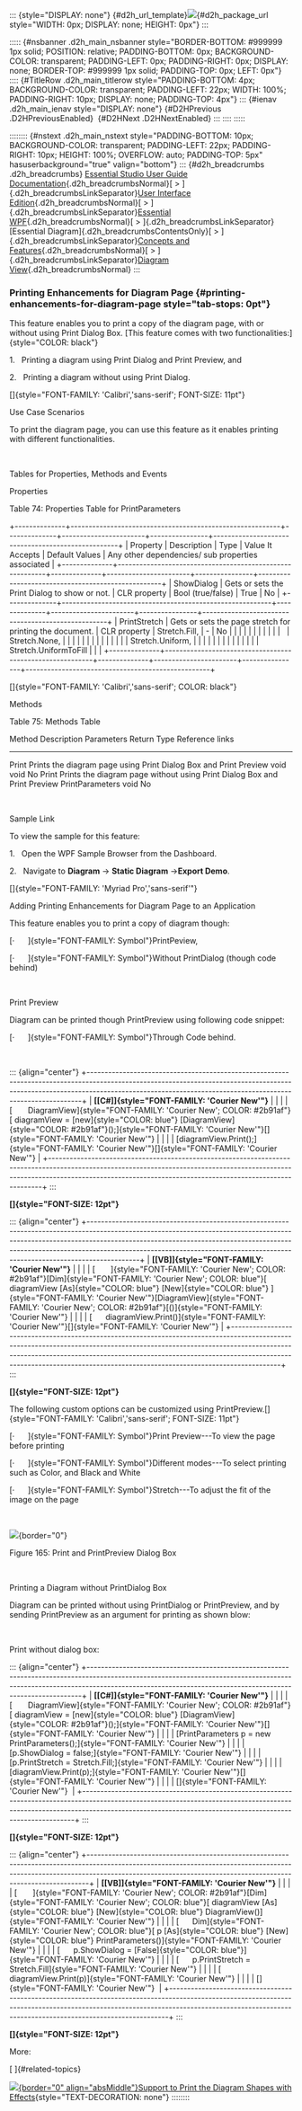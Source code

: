 ::: {style="DISPLAY: none"}
[](ms-xhelp:///?Id=d2h_url_template){#d2h_url_template}![](!package_url!){#d2h_package_url style="WIDTH: 0px; DISPLAY: none; HEIGHT: 0px"}
:::

::::: {#nsbanner .d2h_main_nsbanner style="BORDER-BOTTOM: #999999 1px solid; POSITION: relative; PADDING-BOTTOM: 0px; BACKGROUND-COLOR: transparent; PADDING-LEFT: 0px; PADDING-RIGHT: 0px; DISPLAY: none; BORDER-TOP: #999999 1px solid; PADDING-TOP: 0px; LEFT: 0px"}
:::: {#TitleRow .d2h_main_titlerow style="PADDING-BOTTOM: 4px; BACKGROUND-COLOR: transparent; PADDING-LEFT: 22px; WIDTH: 100%; PADDING-RIGHT: 10px; DISPLAY: none; PADDING-TOP: 4px"}
::: {#ienav .d2h_main_ienav style="DISPLAY: none"}
[](ms-xhelp:///?Id=fe8bf5cb-e430-4da3-9b20-35607cd2aaf0){#D2HPrevious .D2HPreviousEnabled}  [](ms-xhelp:///?Id=d1c34d98-f9d4-4922-a37a-0d18566562c1){#D2HNext .D2HNextEnabled}
:::
::::
:::::

:::::::: {#nstext .d2h_main_nstext style="PADDING-BOTTOM: 10px; BACKGROUND-COLOR: transparent; PADDING-LEFT: 22px; PADDING-RIGHT: 10px; HEIGHT: 100%; OVERFLOW: auto; PADDING-TOP: 5px" hasuserbackground="true" valign="bottom"}
::: {#d2h_breadcrumbs .d2h_breadcrumbs}
[Essential Studio User Guide Documentation](ms-xhelp:///?Id=12457748-09e3-4d74-a240-8e049cedf030){.d2h_breadcrumbsNormal}[ \> ]{.d2h_breadcrumbsLinkSeparator}[User Interface Edition](ms-xhelp:///?Id=c29296b7-531c-413b-a0ec-488ca1f7f669){.d2h_breadcrumbsNormal}[ \> ]{.d2h_breadcrumbsLinkSeparator}[Essential WPF](ms-xhelp:///?Id=7f4f82c5-151c-4262-94d0-75c4626c77bc){.d2h_breadcrumbsNormal}[ \> ]{.d2h_breadcrumbsLinkSeparator}[Essential Diagram]{.d2h_breadcrumbsContentsOnly}[ \> ]{.d2h_breadcrumbsLinkSeparator}[Concepts and Features](ms-xhelp:///?Id=8625d466-6e21-495a-b811-4ecee754da81){.d2h_breadcrumbsNormal}[ \> ]{.d2h_breadcrumbsLinkSeparator}[Diagram View](ms-xhelp:///?Id=5fbfa644-6dd8-4969-8866-3f1b867be204){.d2h_breadcrumbsNormal}
:::

### Printing Enhancements for Diagram Page {#printing-enhancements-for-diagram-page style="tab-stops: 0pt"}

This feature enables you to print a copy of the diagram page, with or without using Print Dialog Box. [This feature comes with two functionalities:]{style="COLOR: black"}

1.   Printing a diagram using Print Dialog and Print Preview, and

2.   Printing a diagram without using Print Dialog.

[]{style="FONT-FAMILY: 'Calibri','sans-serif'; FONT-SIZE: 11pt"} 

Use Case Scenarios

To print the diagram page, you can use this feature as it enables printing with different functionalities.

 

Tables for Properties, Methods and Events

Properties

Table 74: Properties Table for PrintParameters

+--------------+----------------------------------------------------------+--------------+-----------------------+----------------+---------------------------------------------------+
| Property     | Description                                              | Type         | Value It Accepts      | Default Values | Any other dependencies/ sub properties associated |
+--------------+----------------------------------------------------------+--------------+-----------------------+----------------+---------------------------------------------------+
| ShowDialog   | Gets or sets the Print Dialog to show or not.            | CLR property | Bool (true/false)     | True           | No                                                |
+--------------+----------------------------------------------------------+--------------+-----------------------+----------------+---------------------------------------------------+
| PrintStretch | Gets or sets the page stretch for printing the document. | CLR property | Stretch.Fill,         | \-             | No                                                |
|              |                                                          |              |                       |                |                                                   |
|              |                                                          |              | Stretch.None,         |                |                                                   |
|              |                                                          |              |                       |                |                                                   |
|              |                                                          |              | Stretch.Uniform,      |                |                                                   |
|              |                                                          |              |                       |                |                                                   |
|              |                                                          |              | Stretch.UniformToFill |                |                                                   |
+--------------+----------------------------------------------------------+--------------+-----------------------+----------------+---------------------------------------------------+

[]{style="FONT-FAMILY: 'Calibri','sans-serif'; COLOR: black"} 

Methods

Table 75: Methods Table

  Method   Description                                                                Parameters        Return Type   Reference links
  -------- -------------------------------------------------------------------------- ----------------- ------------- -----------------
  Print    Prints the diagram page using Print Dialog Box and Print Preview           void              void          No
  Print    Prints the diagram page without using Print Dialog Box and Print Preview   PrintParameters   void          No

 

Sample Link

To view the sample for this feature:

1.   Open the WPF Sample Browser from the Dashboard.

2.   Navigate to **Diagram** -\> **Static Diagram** -\>**Export Demo**.

[]{style="FONT-FAMILY: 'Myriad Pro','sans-serif'"} 

Adding Printing Enhancements for Diagram Page to an Application

This feature enables you to print a copy of diagram though:

[·      ]{style="FONT-FAMILY: Symbol"}PrintPeview,

[·      ]{style="FONT-FAMILY: Symbol"}Without PrintDialog (though code behind)

 

Print Preview

Diagram can be printed though PrintPreview using following code snippet:

[·      ]{style="FONT-FAMILY: Symbol"}Through Code behind.

 

::: {align="center"}
+----------------------------------------------------------------------------------------------------------------------------------------------------------------------------------------------------------------------------------------+
| **[\[C#\]]{style="FONT-FAMILY: 'Courier New'"}**                                                                                                                                                                                       |
|                                                                                                                                                                                                                                        |
| [       DiagramView]{style="FONT-FAMILY: 'Courier New'; COLOR: #2b91af"}[ diagramView = [new]{style="COLOR: blue"} [DiagramView]{style="COLOR: #2b91af"}();]{style="FONT-FAMILY: 'Courier New'"}[]{style="FONT-FAMILY: 'Courier New'"} |
|                                                                                                                                                                                                                                        |
| [diagramView.Print();]{style="FONT-FAMILY: 'Courier New'"}[]{style="FONT-FAMILY: 'Courier New'"}                                                                                                                                       |
+----------------------------------------------------------------------------------------------------------------------------------------------------------------------------------------------------------------------------------------+
:::

**[]{style="FONT-SIZE: 12pt"}** 

::: {align="center"}
+--------------------------------------------------------------------------------------------------------------------------------------------------------------------------------------------------------------------------------------------------------------------------------------------------------------------------------------+
| **[\[VB\]]{style="FONT-FAMILY: 'Courier New'"}**                                                                                                                                                                                                                                                                                     |
|                                                                                                                                                                                                                                                                                                                                      |
| [       ]{style="FONT-FAMILY: 'Courier New'; COLOR: #2b91af"}[Dim]{style="FONT-FAMILY: 'Courier New'; COLOR: blue"}[ diagramView [As]{style="COLOR: blue"} [New]{style="COLOR: blue"} ]{style="FONT-FAMILY: 'Courier New'"}[DiagramView]{style="FONT-FAMILY: 'Courier New'; COLOR: #2b91af"}[()]{style="FONT-FAMILY: 'Courier New'"} |
|                                                                                                                                                                                                                                                                                                                                      |
| [      diagramView.Print()]{style="FONT-FAMILY: 'Courier New'"}[]{style="FONT-FAMILY: 'Courier New'"}                                                                                                                                                                                                                                |
+--------------------------------------------------------------------------------------------------------------------------------------------------------------------------------------------------------------------------------------------------------------------------------------------------------------------------------------+
:::

**[]{style="FONT-SIZE: 12pt"}** 

The following custom options can be customized using PrintPreview.[]{style="FONT-FAMILY: 'Calibri','sans-serif'; FONT-SIZE: 11pt"}

[·      ]{style="FONT-FAMILY: Symbol"}Print Preview---To view the page before printing

[·      ]{style="FONT-FAMILY: Symbol"}Different modes---To select printing such as Color, and Black and White

[·      ]{style="FONT-FAMILY: Symbol"}Stretch---To adjust the fit of the image on the page

 

![](ImagesExt/image82_168.png){border="0"}

Figure 165: Print and PrintPreview Dialog Box

 

Printing a Diagram without PrintDialog Box

Diagram can be printed without using PrintDialog or PrintPreview, and by sending PrintPreview as an argument for printing as shown blow:

 

Print without dialog box:           

::: {align="center"}
+----------------------------------------------------------------------------------------------------------------------------------------------------------------------------------------------------------------------------------------+
| **[\[C#\]]{style="FONT-FAMILY: 'Courier New'"}**                                                                                                                                                                                       |
|                                                                                                                                                                                                                                        |
| [       DiagramView]{style="FONT-FAMILY: 'Courier New'; COLOR: #2b91af"}[ diagramView = [new]{style="COLOR: blue"} [DiagramView]{style="COLOR: #2b91af"}();]{style="FONT-FAMILY: 'Courier New'"}[]{style="FONT-FAMILY: 'Courier New'"} |
|                                                                                                                                                                                                                                        |
| [PrintParameters p = new PrintParameters();]{style="FONT-FAMILY: 'Courier New'"}                                                                                                                                                       |
|                                                                                                                                                                                                                                        |
| [p.ShowDialog = false;]{style="FONT-FAMILY: 'Courier New'"}                                                                                                                                                                            |
|                                                                                                                                                                                                                                        |
| [p.PrintStretch = Stretch.Fill;]{style="FONT-FAMILY: 'Courier New'"}                                                                                                                                                                   |
|                                                                                                                                                                                                                                        |
| [diagramView.Print(p);]{style="FONT-FAMILY: 'Courier New'"}[]{style="FONT-FAMILY: 'Courier New'"}                                                                                                                                      |
|                                                                                                                                                                                                                                        |
| []{style="FONT-FAMILY: 'Courier New'"}                                                                                                                                                                                                 |
+----------------------------------------------------------------------------------------------------------------------------------------------------------------------------------------------------------------------------------------+
:::

**[]{style="FONT-SIZE: 12pt"}** 

::: {align="center"}
+------------------------------------------------------------------------------------------------------------------------------------------------------------------------------------------------------------------------------------------+
| **[\[VB\]]{style="FONT-FAMILY: 'Courier New'"}**                                                                                                                                                                                         |
|                                                                                                                                                                                                                                          |
| [       ]{style="FONT-FAMILY: 'Courier New'; COLOR: #2b91af"}[Dim]{style="FONT-FAMILY: 'Courier New'; COLOR: blue"}[ diagramView [As]{style="COLOR: blue"} [New]{style="COLOR: blue"} DiagramView()]{style="FONT-FAMILY: 'Courier New'"} |
|                                                                                                                                                                                                                                          |
| [      Dim]{style="FONT-FAMILY: 'Courier New'; COLOR: blue"}[ p [As]{style="COLOR: blue"} [New]{style="COLOR: blue"} PrintParameters()]{style="FONT-FAMILY: 'Courier New'"}                                                              |
|                                                                                                                                                                                                                                          |
| [      p.ShowDialog = [False]{style="COLOR: blue"}]{style="FONT-FAMILY: 'Courier New'"}                                                                                                                                                  |
|                                                                                                                                                                                                                                          |
| [      p.PrintStretch = Stretch.Fill]{style="FONT-FAMILY: 'Courier New'"}                                                                                                                                                                |
|                                                                                                                                                                                                                                          |
| [      diagramView.Print(p)]{style="FONT-FAMILY: 'Courier New'"}                                                                                                                                                                         |
|                                                                                                                                                                                                                                          |
| []{style="FONT-FAMILY: 'Courier New'"}                                                                                                                                                                                                   |
+------------------------------------------------------------------------------------------------------------------------------------------------------------------------------------------------------------------------------------------+
:::

**[]{style="FONT-SIZE: 12pt"}** 

More:

[ ]{#related-topics}

[![](button.gif){border="0" align="absMiddle"}Support to Print the Diagram Shapes with Effects](ms-xhelp:///?Id=f3d87ec6-9061-4c60-b3ab-903b1b4ec308){style="TEXT-DECORATION: none"}
::::::::
